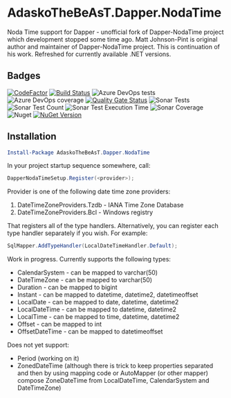 # AdaskoTheBeAsT.Dapper.NodaTime

Noda Time support for Dapper - unofficial fork of Dapper-NodaTime project which development stopped some time ago.
Matt Johnson-Pint is original author and maintainer of Dapper-NodaTime project.
This is continuation of his work.
Refreshed for currently available .NET versions.

## Badges

[![CodeFactor](https://www.codefactor.io/repository/github/adaskothebeast/adaskothebeast.dapper.nodatime/badge)](https://www.codefactor.io/repository/github/adaskothebeast/adaskothebeast.dapper.nodatime)
[![Build Status](https://adaskothebeast.visualstudio.com/AdaskoTheBeAsT.Dapper.NodaTime/_apis/build/status/AdaskoTheBeAsT.AdaskoTheBeAsT.Dapper.NodaTime?branchName=master)](https://adaskothebeast.visualstudio.com/AdaskoTheBeAsT.Dapper.NodaTime/_build/latest?definitionId=21&branchName=master)
![Azure DevOps tests](https://img.shields.io/azure-devops/tests/AdaskoTheBeAsT/AdaskoTheBeAsT.Dapper.NodaTime/21)
![Azure DevOps coverage](https://img.shields.io/azure-devops/coverage/AdaskoTheBeAsT/AdaskoTheBeAsT.Dapper.NodaTime/21?style=plastic)
[![Quality Gate Status](https://sonarcloud.io/api/project_badges/measure?project=AdaskoTheBeAsT_AdaskoTheBeAsT.Dapper.NodaTime&metric=alert_status)](https://sonarcloud.io/dashboard?id=AdaskoTheBeAsT_AdaskoTheBeAsT.Dapper.NodaTime)
![Sonar Tests](https://img.shields.io/sonar/tests/AdaskoTheBeAsT_AdaskoTheBeAsT.Dapper.NodaTime?server=https%3A%2F%2Fsonarcloud.io)
![Sonar Test Count](https://img.shields.io/sonar/total_tests/AdaskoTheBeAsT_AdaskoTheBeAsT.Dapper.NodaTime?server=https%3A%2F%2Fsonarcloud.io)
![Sonar Test Execution Time](https://img.shields.io/sonar/test_execution_time/AdaskoTheBeAsT_AdaskoTheBeAsT.Dapper.NodaTime?server=https%3A%2F%2Fsonarcloud.io)
![Sonar Coverage](https://img.shields.io/sonar/coverage/AdaskoTheBeAsT_AdaskoTheBeAsT.Dapper.NodaTime?server=https%3A%2F%2Fsonarcloud.io&style=plastic)
![Nuget](https://img.shields.io/nuget/dt/AdaskoTheBeAsT.Dapper.NodaTime)
[![NuGet Version](https://img.shields.io/nuget/v/AdaskoTheBeAsT.Dapper.NodaTime.svg?style=flat)](https://www.nuget.org/packages/AdaskoTheBeAsT.Dapper.NodaTime/)

## Installation

```powershell
Install-Package AdaskoTheBeAsT.Dapper.NodaTime
```

In your project startup sequence somewhere, call:

```csharp
DapperNodaTimeSetup.Register(<provider>);
```

Provider is one of the following date time zone providers:

1. DateTimeZoneProviders.Tzdb - IANA Time Zone Database
2. DateTimeZoneProviders.Bcl - Windows registry

That registers all of the type handlers.  Alternatively, you can register each type handler separately if you wish.
For example:

```csharp
SqlMapper.AddTypeHandler(LocalDateTimeHandler.Default);
```

Work in progress.  Currently supports the following types:

- CalendarSystem - can be mapped to varchar(50)
- DateTimeZone - can be mapped to varchar(50)
- Duration - can be mapped to bigint
- Instant - can be mapped to datetime, datetime2, datetimeoffset
- LocalDate - can be mapped to date, datetime, datetime2
- LocalDateTime - can be mapped to datetime, datetime2
- LocalTime - can be mapped to time, datetime, datetime2
- Offset - can be mapped to int
- OffsetDateTime - can be mapped to datetimeoffset

Does not yet support:

- Period (working on it)
- ZonedDateTime (although there is trick to keep properties separated and then by using mapping code or AutoMapper (or other mapper) 
compose ZoneDateTime from LocalDateTime, CalendarSystem and DateTimeZone)
